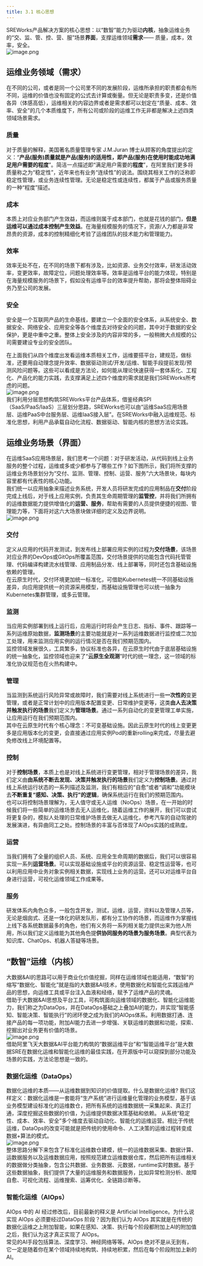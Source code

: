 ```yaml
---
title: 3.1 核心思想
---
```



SREWorks产品解决方案的核心思想：以“数智”能力为驱动**内核**，抽象运维业务的“交、监、管、控、营、服”场景**界面**，支撑运维领域**需求**—— 质量，成本，效率，安全。<br />![image.png](./pictures/1648179554599-a4f13939-6327-4700-bc5d-13e107d99626.png)
<a name="xBgYj"></a>

## 运维业务领域（需求）
在不同的公司，或者是同一个公司里不同的发展阶段，运维所承担的职责都会有所不同，运维的价值也没有固定的公式去计算或衡量。但无论是职责多变，还是价值各异（体感高低），运维相关的内容边界或者是需求都可以划定在“质量、成本、效率、安全”的几个本质维度下，所有公司或阶段的运维工作无非都是解决上述四类领域场景需求。
<a name="tpqQa"></a>

### 质量
对于质量的解释，美国著名质量管理专家 J.M.Juran 博士从顾客的角度提出的定义：“**产品(服务)质量就是产品(服务)的适用性，即产品(服务)在使用时能成功地满足用户需要的程度**”。简洁一点描述即“满足用户需要的**程度**”，在阿里我们更多将质量称之为“稳定性”，近年来也有业务“连续性”的说法。围绕其相关工作的泛称即稳定性管理，或业务连续性管理。无论是稳定性或连续性，都属于产品或服务质量的一种“程度”描述。
<a name="bWCzc"></a>

### 成本
本质上对应业务部门产生效益，而运维则属于成本部门，也就是花钱的部门，**但是运维可以通过成本控制产生效益**。在海量规模服务的情况下，资源/人力都是非常昂贵的资源，成本的控制精细化考验了运维团队的技术能力和管理能力。
<a name="euxAz"></a>

### 效率
效率无处不在，在不同的场景下都有涉及，比如资源、业务交付效率，研发活动效率，变更效率，故障定位，问题处理效率等。效率是运维平台的能力体现，特别是在海量规模服务的场景下，假如没有运维平台的效率提升帮助，那将会整体阻碍业务乃至公司的发展。
<a name="EEFlA"></a>

### 安全
安全是一个互联网产品的生命基线，要建立一个全面的安全体系，从系统安全、数据安全、网络安全、应用安全等各个维度去对待安全的问题，其中对于数据的安全保护，更是中重中之重。整体上安全涉及的内容非常的多，一般稍微大点规模的公司需要建设专业的安全团队。

在上面我们从四个维度出发看运维本质相关工作，运维要搭平台，建规范，做标准，还要用自动理念提升效率、数据驱动测试/开发/运维、智能手段提前发现/预测风险问题等。这些可以看成是方法论，如何能从理论快速获得一套体系化、工程化、产品化的能力实践，去支撑满足上述四个维度的需求就是我们SREWorks所考虑的问题。<br />![image.png](./pictures/1648179554854-e99a4a89-fe97-42e3-9e94-033a5701ebc1.png)<br />我们利用分层思想构筑SREWorks平台产品体系，借鉴经典SPI（SaaS/PaaS/IaaS）三层划分思路，SREWorks也可以由“运维SaaS应用场景层、运维PaaS中台服务层、运维IaaS接入层”。在SREWorks中融入运维规范、标准化思想，利用产品承载自动化流程、数据驱动、智能内核的思想方法论实践。
<a name="Tpdhi"></a>

## 运维业务场景（界面）
在运维SaaS应用场景层，我们思考一个问题：对于研发活动，从代码到线上业务服务的整个过程，运维或多或少都参与了哪些工作？如下图所示，我们将所支撑的运维业务场景划分为“交付、监测、管理、控制、运营、服务”六大场景块，每块内容里都有代表性的核心功能。<br />我们统一以应用抽象来描述业务系统，开发人员将研发完成的应用制品在**交付**阶段完成上线后，对于线上应用实例，负责其生命周期管理的**监管控**，并将我们所拥有的运维数据能力提供增值化的**运营、服务**，帮助有需要的人员提供便捷的视图、管理能力等，下面将对这六大场景块做详细的定义及边界说明。<br />![image.png](./pictures/1648179555348-6ab0236e-2c6f-4bbe-957c-35010f1413ee.png)
<a name="RuwmB"></a>

### 交付
定义从应用的代码开发测试，到发布线上部署应用实例的过程为**交付场景**，该场景对应业界的DevOps或GitOps所覆盖范围，交付场景提供的功能包含代码托管管理、代码编译构建流水线管理、应用制品分发、线上部署等，同时还包含基础设施依赖的管理。<br />在云原生时代，交付环境更加统一标准化，可借助Kubernetes统一不同基础设施差异，向应用提供统一的资源采用模型，而基础设施管理也可以统一抽象为Kubernetes集群管理，或多云管理。
<a name="OUmzL"></a>

### 监测
当应用实例部署到线上运行后，应用运行时将会产生日志、指标、事件、跟踪等一系列运维原始数据，**监测场景**的主要功能就是对一系列运维数据进行监控或二次加工处理，用来监测应用实例的运行情况是否在我们预期范围内。<br />监控领域发展很久，工具繁多，协议标准也各异，在云原生时代由于底层基础设施的统一抽象化，监控领域也迎来了“**云原生全观测**”时代的统一理念，这一领域的标准化协议规范也在火热构建中。
<a name="me5QA"></a>

### 管理
当监测到系统运行风险异常或故障时，我们需要对线上系统进行一些**一次性的**变更管理，或者是正常计划中的应用版本配置变更、日常维护变更等，这类**由人去决策并触发执行的场景**我们定义为**管理场景**。通过一系列自动化的变更管理工单实施，让应用运行在我们预期范围内。<br />其中在云原生时代有个核心理念：不可变基础设施。因此云原生时代的线上变更更多是应用版本化的变更，会直接通过应用实例Pod的重新rolling来完成，尽量去避免修改线上环境配置等。
<a name="prN8o"></a>

### 控制
对于**控制场景**，本质上也是对线上系统进行变更管理，相对于管理场景的差异，我们定义由**由系统不断去发现、决策并触发执行的场景**我们定义为**控制场景**。通过对线上系统运行状态的一系列描述及监测，我们有相应的“自愈”或者“调和”功能模块去**不断重复“感知、决策、执行”的逻辑**，确保系统运行在我们的预期范围内。<br />也可以将控制场景理解为，无人值守或无人运维（NoOps）场景，在一开始的时候我们将一些简单的运维场景去无人运维化，随着运维工作的展开，我们可以尝试将更复杂的，模拟人处理的日常维护场景去做无人运维化，参考汽车的自动驾驶的发展演进，有异曲同工之处。控制场景的丰富与否体现了AIOps实践的成熟度。
<a name="UozwR"></a>

### 运营
当我们拥有了全量的组织人员、系统、应用全生命周期的数据后，我们可以很容易实现一系列**运营场景**。可以实现基础设施或平台的资源运营、稳定性运营等，也可以利用应用中业务对象实例相关数据，实现线上业务的运营。还可以对运维平台自身进行运营，可视化运维领域工作成果等。
<a name="ksBIZ"></a>

### 服务
研发体系内角色众多，一般包含开发，测试，运维，运营，资料以及管理人员等，无论是烟囱式、还是一体化的研发队形，都有分工协作的场景，而运维作为掌握线上线下各系统数据最多的角色，他们有义务将一系列相关能力提供出来为他人所用，所以我们定义运维能为其他角色提**供协同服务的场景为服务场景**。典型代表为知识库、ChatOps、机器人答疑等场景。

<a name="tccLK"></a>

## “数智”运维（内核）
大数据&AI的思路可以用于商业化价值挖掘，同样在运维领域也能适用，“数智”的缩写“数据化、智能化”就是指的大数据&AI技术，使用数据化和智能化实践运维产品的思想，向运维工具或平台注入血液和经络，赋予了运维产品的灵魂。<br />借助于大数据&AI思想及平台工具，可构筑面向运维领域的数据化、智能化运维能力，我们称之为DataOps，并在DataOps基础之上叠加AI的能力，并实现“智能感知、智能决策、智能执行”的闭环使之成为我们的AIOps体系。利用数据打通、连接产品的每一项功能，附加AI能力去进一步增强、关联运维的数据和功能，探索、挖掘出对业务更有价值的场景。<br />![image.png](./pictures/1648179555576-dd724b3b-d1d9-4673-ad6a-065aabc4fe39.png)<br />借助阿里飞天大数据&AI平台能力构筑的“数据运维平台”和“智能运维平台”是大数据SRE在数据化运维和智能化运维的最佳实践，在开源版中可以窥探到部分功能及场景的实践，方法论思想是一致的。
<a name="aQ6EH"></a>

### 数据化运维（DataOps）
数据化运维的本质——从运维数据到知识的价值提取。什么是数据化运维? 我们这样定义：数据化运维是一套能将“生产系统”进行运维量化管理的业务模型，基于该业务模型建设标准化的运维数仓，把所有系统的运维数据统一采集起来、真正打通，深度挖掘这些数据的价值，为运维提供数据决策基础和依赖。 从系统“稳定性、成本、效率、安全”多个维度去驱动自动化、智能化的运维运营。相比于传统运维，DataOps的改变可能就是把传统的使用命令、人工决策的运维过程转变成数据+算法的模式。<br />![image.png](./pictures/1648179555798-cc29a454-da4b-4e33-b219-8fe89403ce00.png)<br />整体思路分解下来包含了标准化运维数仓建模，统一的运维数据采集、数据计算、运数据服务以及运维数据应用，按照规范建立运维数据仓库，然后把所有运维相关的数据做分类抽象，包含公共数据、业务数据、元数据，runtime实时数据。基于这些数据抽象，我们提供了大量的运维服务和数据服务，比如异常检测分析、故障自愈、可视化流程、运维搜索、运筹优化、全链路诊断等。
<a name="djA3e"></a>

### 智能化运维（AIOps）
AIOps 中的 AI 经过修改后，目前最新的释义是 Artificial Intelligence。为什么说实现 AIOps 必须要经过DataOps 阶段？因为我们认为 AIOps 其实就是在传统的数据化运维之上附加智能，如果在感知、决策、执行每个阶段都附加上AI的附加值之后，我们认为这才真正实现了 AIOps。<br />常见的AI手段包括算法、深度学习、神经网络等等。AIOps 绝对不是从无到有，它一定是随着你在某个领域持续地构筑、持续地积累，然后在每个阶段附加上新的AI。
<a name="cyaSs"></a>

## 
